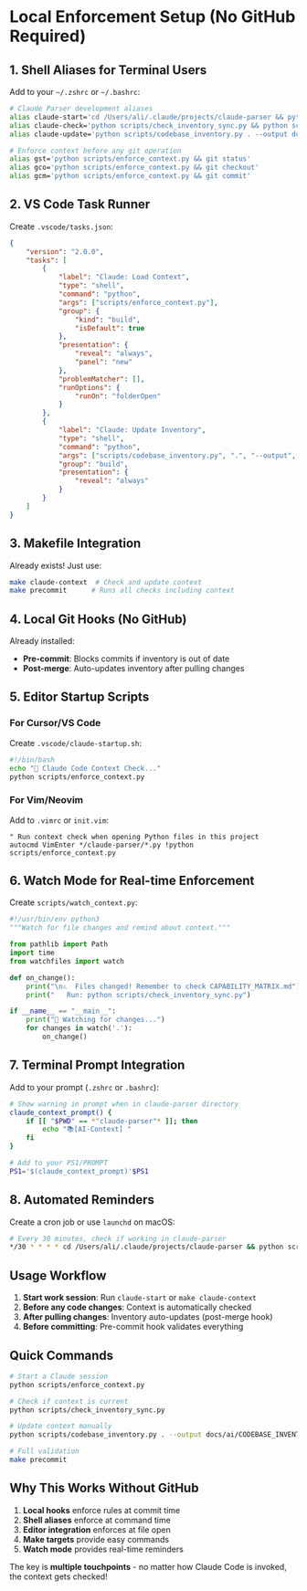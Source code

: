 # Local Enforcement Setup (No GitHub Required)

## 1. Shell Aliases for Terminal Users

Add to your `~/.zshrc` or `~/.bashrc`:

```bash
# Claude Parser development aliases
alias claude-start='cd /Users/ali/.claude/projects/claude-parser && python scripts/enforce_context.py'
alias claude-check='python scripts/check_inventory_sync.py && python scripts/verify_spec.py'
alias claude-update='python scripts/codebase_inventory.py . --output docs/ai/CODEBASE_INVENTORY.json'

# Enforce context before any git operation
alias gst='python scripts/enforce_context.py && git status'
alias gco='python scripts/enforce_context.py && git checkout'
alias gcm='python scripts/enforce_context.py && git commit'
```

## 2. VS Code Task Runner

Create `.vscode/tasks.json`:

```json
{
    "version": "2.0.0",
    "tasks": [
        {
            "label": "Claude: Load Context",
            "type": "shell",
            "command": "python",
            "args": ["scripts/enforce_context.py"],
            "group": {
                "kind": "build",
                "isDefault": true
            },
            "presentation": {
                "reveal": "always",
                "panel": "new"
            },
            "problemMatcher": [],
            "runOptions": {
                "runOn": "folderOpen"
            }
        },
        {
            "label": "Claude: Update Inventory",
            "type": "shell",
            "command": "python",
            "args": ["scripts/codebase_inventory.py", ".", "--output", "docs/ai/CODEBASE_INVENTORY.json"],
            "group": "build",
            "presentation": {
                "reveal": "always"
            }
        }
    ]
}
```

## 3. Makefile Integration

Already exists! Just use:
```bash
make claude-context  # Check and update context
make precommit      # Runs all checks including context
```

## 4. Local Git Hooks (No GitHub)

Already installed:
- **Pre-commit**: Blocks commits if inventory is out of date
- **Post-merge**: Auto-updates inventory after pulling changes

## 5. Editor Startup Scripts

### For Cursor/VS Code
Create `.vscode/claude-startup.sh`:
```bash
#!/bin/bash
echo "🤖 Claude Code Context Check..."
python scripts/enforce_context.py
```

### For Vim/Neovim
Add to `.vimrc` or `init.vim`:
```vim
" Run context check when opening Python files in this project
autocmd VimEnter */claude-parser/*.py !python scripts/enforce_context.py
```

## 6. Watch Mode for Real-time Enforcement

Create `scripts/watch_context.py`:
```python
#!/usr/bin/env python3
"""Watch for file changes and remind about context."""

from pathlib import Path
import time
from watchfiles import watch

def on_change():
    print("\n⚠️  Files changed! Remember to check CAPABILITY_MATRIX.md")
    print("   Run: python scripts/check_inventory_sync.py")

if __name__ == "__main__":
    print("👀 Watching for changes...")
    for changes in watch('.'):
        on_change()
```

## 7. Terminal Prompt Integration

Add to your prompt (`.zshrc` or `.bashrc`):
```bash
# Show warning in prompt when in claude-parser directory
claude_context_prompt() {
    if [[ "$PWD" == *"claude-parser"* ]]; then
        echo "📚[AI-Context] "
    fi
}

# Add to your PS1/PROMPT
PS1='$(claude_context_prompt)'$PS1
```

## 8. Automated Reminders

Create a cron job or use `launchd` on macOS:
```bash
# Every 30 minutes, check if working in claude-parser
*/30 * * * * cd /Users/ali/.claude/projects/claude-parser && python scripts/check_inventory_sync.py
```

## Usage Workflow

1. **Start work session**: Run `claude-start` or `make claude-context`
2. **Before any code changes**: Context is automatically checked
3. **After pulling changes**: Inventory auto-updates (post-merge hook)
4. **Before committing**: Pre-commit hook validates everything

## Quick Commands

```bash
# Start a Claude session
python scripts/enforce_context.py

# Check if context is current
python scripts/check_inventory_sync.py

# Update context manually
python scripts/codebase_inventory.py . --output docs/ai/CODEBASE_INVENTORY.json

# Full validation
make precommit
```

## Why This Works Without GitHub

1. **Local hooks** enforce rules at commit time
2. **Shell aliases** enforce at command time
3. **Editor integration** enforces at file open
4. **Make targets** provide easy commands
5. **Watch mode** provides real-time reminders

The key is **multiple touchpoints** - no matter how Claude Code is invoked, the context gets checked!
